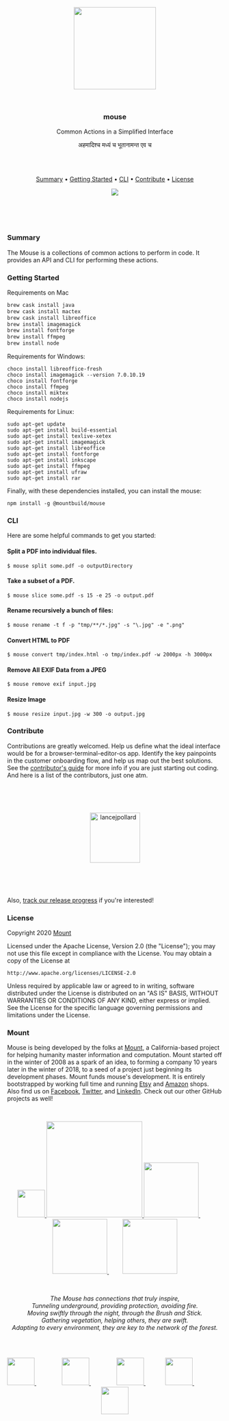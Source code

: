 
<br/>
<br/>
<br/>
<br/>
<br/>
<br/>
<br/>

<p align='center'>
  <img src='https://github.com/mountbuild/mouse/blob/build/slate/house.gif?raw=true' width='192'/>
</p>

<br/>

<h3 align='center'>mouse</h3>
<p align='center'>
  Common Actions in a Simplified Interface
</p>

<p align='center'>
  अहमादिश्च मध्यं च भूतानामन्त एव च
</p>

<br/>
<br/>

<p align='center'>
  <a href='#summary'>Summary</a> •
  <a href='#getting-started'>Getting Started</a> •
  <a href='#cli'>CLI</a> •
  <a href='#contribute'>Contribute</a> •
  <a href='#license'>License</a>
</p>

<p align='center'>
  <img src='https://github.com/mountbuild/mouse/workflows/build/badge.svg?branch=build' />
</p>

<br/>
<br/>
<br/>

### Summary

The Mouse is a collections of common actions to perform in code. It provides an API and CLI for performing these actions.

### Getting Started

Requirements on Mac

```bash
brew cask install java
brew cask install mactex
brew cask install libreoffice
brew install imagemagick
brew install fontforge
brew install ffmpeg
brew install node
```

Requirements for Windows:

```
choco install libreoffice-fresh
choco install imagemagick --version 7.0.10.19
choco install fontforge
choco install ffmpeg
choco install miktex
choco install nodejs
```

Requirements for Linux:

```
sudo apt-get update
sudo apt-get install build-essential
sudo apt-get install texlive-xetex
sudo apt-get install imagemagick
sudo apt-get install libreoffice
sudo apt-get install fontforge
sudo apt-get install inkscape
sudo apt-get install ffmpeg
sudo apt-get install ufraw
sudo apt-get install rar
```

Finally, with these dependencies installed, you can install the mouse:

```
npm install -g @mountbuild/mouse
```

### CLI

Here are some helpful commands to get you started:

#### Split a PDF into individual files.

```
$ mouse split some.pdf -o outputDirectory
```

#### Take a subset of a PDF.

```
$ mouse slice some.pdf -s 15 -e 25 -o output.pdf
```

#### Rename recursively a bunch of files:

```
$ mouse rename -t f -p "tmp/**/*.jpg" -s "\.jpg" -e ".png"
```

#### Convert HTML to PDF

```
$ mouse convert tmp/index.html -o tmp/index.pdf -w 2000px -h 3000px
```

#### Remove All EXIF Data from a JPEG

```
$ mouse remove exif input.jpg
```

#### Resize Image


```
$ mouse resize input.jpg -w 300 -o output.jpg
```

### Contribute

Contributions are greatly welcomed. Help us define what the ideal interface would be for a browser-terminal-editor-os app. Identify the key painpoints in the customer onboarding flow, and help us map out the best solutions. See the [contributor's guide](https://github.com/mountbuild/mouse/blob/build/slate/contributing.md) for more info if you are just starting out coding. And here is a list of the contributors, just one atm.

<br/>
<br/>
<br/>

<p align='center'>
  <!-- https://api.github.com/users/lancejpollard -->
  <a href='https://github.com/lancejpollard'>
    <img alt='lancejpollard' src='https://avatars0.githubusercontent.com/u/28718?v=4&s=117' width='117' />
  </a>
</p>

<br/>
<br/>
<br/>

Also, [track our release progress](https://github.com/mountbuild/mouse/blob/build/slate/changelog.md) if you're interested!

### License

Copyright 2020 <a href='https://mount.build'>Mount</a>

Licensed under the Apache License, Version 2.0 (the "License");
you may not use this file except in compliance with the License.
You may obtain a copy of the License at

    http://www.apache.org/licenses/LICENSE-2.0

Unless required by applicable law or agreed to in writing, software
distributed under the License is distributed on an "AS IS" BASIS,
WITHOUT WARRANTIES OR CONDITIONS OF ANY KIND, either express or implied.
See the License for the specific language governing permissions and
limitations under the License.

### Mount

Mouse is being developed by the folks at [Mount](https://mount.build), a California-based project for helping humanity master information and computation. Mount started off in the winter of 2008 as a spark of an idea, to forming a company 10 years later in the winter of 2018, to a seed of a project just beginning its development phases. Mount funds mouse's development. It is entirely bootstrapped by working full time and running [Etsy](https://etsy.com/shop/mountbuild) and [Amazon](https://www.amazon.com/s?rh=p_27%3AMount+Build) shops. Also find us on [Facebook](https://www.facebook.com/mountbuild), [Twitter](https://twitter.com/mountbuild), and [LinkedIn](https://www.linkedin.com/company/mountbuild). Check out our other GitHub projects as well!

<br/>

<p align='center'>
  <a href='https://github.com/mountbuild/wheel'>
    <img src='https://github.com/mountbuild/wheel/blob/build/slate/world.png?raw=true' width='64'/>
  </a>
  <a href='https://github.com/mountbuild/bloom'>
    <img src='https://github.com/mountbuild/bloom/blob/build/slate/house.gif?raw=true' width='224'/>
  </a>
  <a href='https://github.com/mountbuild/stone'>
    <img src='https://github.com/mountbuild/stone/blob/build/slate/world.gif?raw=true' width='128'/>
  </a>　　
  <a href='https://github.com/mountbuild/mouse'>
    <img src='https://github.com/mountbuild/mouse/blob/build/slate/world.gif?raw=true' width='128'/>
  </a>　　
  <a href='https://github.com/mountbuild/flame'>
    <img src='https://github.com/mountbuild/flame/blob/build/slate/world.gif?raw=true' width='128'/>
  </a>
</p>

<br/>

<p align='center'>
  <em>The Mouse has connections that truly inspire,<br/>
  Tunneling underground, providing protection, avoiding fire.<br/>
  Moving swiftly through the night, through the Brush and Stick.<br/>
  Gathering vegetation, helping others, they are swift.<br/>
  Adapting to every environment, they are key to the network of the forest.</em>
</p>

<br/>
<br/>

<p align='center'>
  <a href='https://twitter.com/mountbuild'>
    <img src='https://mount.build/slate/twitter.png' height='64' />
  </a>　　　　
  <a href='https://etsy.com/shop/mountbuild'>
    <img src='https://mount.build/slate/etsy.png' height='64' />
  </a>　　　　
  <a href='https://github.com/mountbuild'>
    <img src='https://mount.build/slate/github.png' height='64' />
  </a>　　　
  <a href='https://www.amazon.com/s?rh=p_27%3AMount+Build'>
    <img src='https://mount.build/slate/amazon.png' height='64' />
  </a>　　　　　
  <a href='https://www.facebook.com/mountbuild'>
    <img src='https://mount.build/slate/facebook.png' height='64' />
  </a>
</p>

<br/>
<br/>
